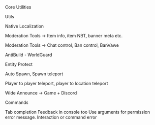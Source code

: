 Core Utilities

Utils 

Native Localization 

Moderation Tools -> Item info, item NBT, banner meta etc. 

Moderation Tools -> Chat control, Ban control, BanVawe 

AntiBuild - WorldGuard 

Entity Protect 

Auto Spawn, Spawn teleport 

Player to player teleport, player to location teleport 

Wide Announce -> Game + Discord 

Commands

Tab completion
Feedback in console too
Use arguments for permission error message. Interaction or command error